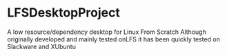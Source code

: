 # LFSDesktopProject
A low resource/dependency desktop for Linux From Scratch
Although originally developed and mainly tested onLFS it has been quickly tested on Slackware and XUbuntu
